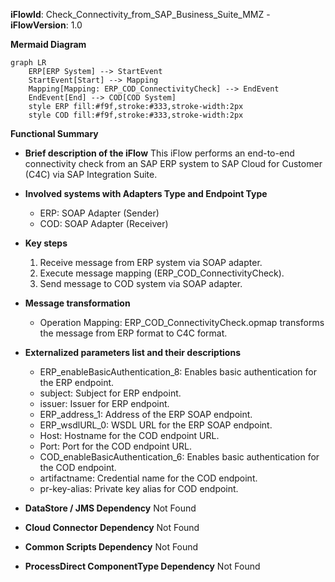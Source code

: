 **iFlowId**: Check_Connectivity_from_SAP_Business_Suite_MMZ - **iFlowVersion**: 1.0

**Mermaid Diagram**
```mermaid
graph LR
    ERP[ERP System] --> StartEvent
    StartEvent[Start] --> Mapping
    Mapping[Mapping: ERP_COD_ConnectivityCheck] --> EndEvent
    EndEvent[End] --> COD[COD System]
    style ERP fill:#f9f,stroke:#333,stroke-width:2px
    style COD fill:#f9f,stroke:#333,stroke-width:2px
```
**Functional Summary**
- **Brief description of the iFlow**
This iFlow performs an end-to-end connectivity check from an SAP ERP system to SAP Cloud for Customer (C4C) via SAP Integration Suite.

- **Involved systems with Adapters Type and Endpoint Type**
    - ERP: SOAP Adapter (Sender)
    - COD: SOAP Adapter (Receiver)

- **Key steps**
    1. Receive message from ERP system via SOAP adapter.
    2. Execute message mapping (ERP_COD_ConnectivityCheck).
    3. Send message to COD system via SOAP adapter.

- **Message transformation**
    - Operation Mapping: ERP_COD_ConnectivityCheck.opmap transforms the message from ERP format to C4C format.

- **Externalized parameters list and their descriptions**
    - ERP_enableBasicAuthentication_8: Enables basic authentication for the ERP endpoint.
    - subject: Subject for ERP endpoint.
    - issuer: Issuer for ERP endpoint.
    - ERP_address_1: Address of the ERP SOAP endpoint.
    - ERP_wsdlURL_0: WSDL URL for the ERP SOAP endpoint.
    - Host: Hostname for the COD endpoint URL.
    - Port: Port for the COD endpoint URL.
    - COD_enableBasicAuthentication_6: Enables basic authentication for the COD endpoint.
    - artifactname: Credential name for the COD endpoint.
    - pr-key-alias: Private key alias for COD endpoint.

- **DataStore / JMS Dependency**
Not Found

- **Cloud Connector Dependency**
Not Found

- **Common Scripts Dependency**
Not Found

- **ProcessDirect ComponentType Dependency**
Not Found